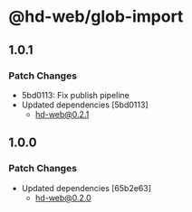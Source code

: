 # @hd-web/glob-import

## 1.0.1

### Patch Changes

- 5bd0113: Fix publish pipeline
- Updated dependencies [5bd0113]
  - hd-web@0.2.1

## 1.0.0

### Patch Changes

- Updated dependencies [65b2e63]
  - hd-web@0.2.0
